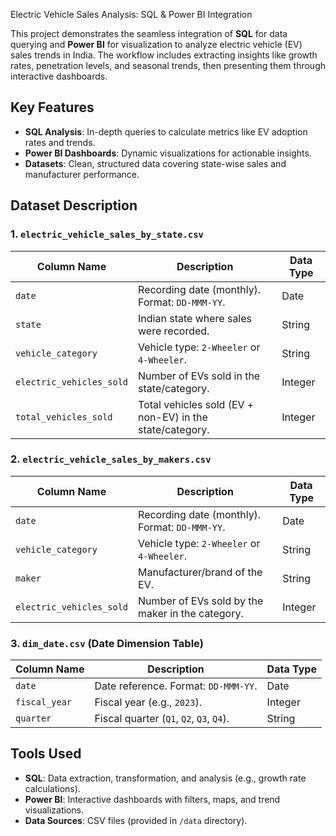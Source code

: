 Electric Vehicle Sales Analysis: SQL & Power BI Integration

This project demonstrates the seamless integration of **SQL** for data querying and **Power BI** for visualization to analyze electric vehicle (EV) sales trends in India. The workflow includes extracting insights like growth rates, penetration levels, and seasonal trends, then presenting them through interactive dashboards.

## Key Features
- **SQL Analysis**: In-depth queries to calculate metrics like EV adoption rates and trends.
- **Power BI Dashboards**: Dynamic visualizations for actionable insights.
- **Datasets**: Clean, structured data covering state-wise sales and manufacturer performance.

## Dataset Description

### 1. `electric_vehicle_sales_by_state.csv`
| Column Name               | Description                                                                                     | Data Type |
|---------------------------|-------------------------------------------------------------------------------------------------|-----------|
| `date`                    | Recording date (monthly). Format: `DD-MMM-YY`.                                                 | Date      |
| `state`                   | Indian state where sales were recorded.                                                        | String    |
| `vehicle_category`        | Vehicle type: `2-Wheeler` or `4-Wheeler`.                                                      | String    |
| `electric_vehicles_sold`  | Number of EVs sold in the state/category.                                                      | Integer   |
| `total_vehicles_sold`     | Total vehicles sold (EV + non-EV) in the state/category.                                       | Integer   |

### 2. `electric_vehicle_sales_by_makers.csv`
| Column Name               | Description                                                                                     | Data Type |
|---------------------------|-------------------------------------------------------------------------------------------------|-----------|
| `date`                    | Recording date (monthly). Format: `DD-MMM-YY`.                                                 | Date      |
| `vehicle_category`        | Vehicle type: `2-Wheeler` or `4-Wheeler`.                                                      | String    |
| `maker`                   | Manufacturer/brand of the EV.                                                                  | String    |
| `electric_vehicles_sold`  | Number of EVs sold by the maker in the category.                                               | Integer   |

### 3. `dim_date.csv` (Date Dimension Table)
| Column Name       | Description                                                                                     | Data Type |
|-------------------|-------------------------------------------------------------------------------------------------|-----------|
| `date`            | Date reference. Format: `DD-MMM-YY`.                                                           | Date      |
| `fiscal_year`     | Fiscal year (e.g., `2023`).                                                                    | Integer   |
| `quarter`         | Fiscal quarter (`Q1`, `Q2`, `Q3`, `Q4`).                                                       | String    |

## Tools Used
- **SQL**: Data extraction, transformation, and analysis (e.g., growth rate calculations).
- **Power BI**: Interactive dashboards with filters, maps, and trend visualizations.
- **Data Sources**: CSV files (provided in `/data` directory).
